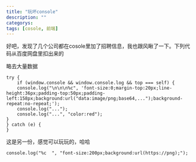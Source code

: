 ```yaml
---
title: "玩坏console"
description: ""
categorys: 
tags: [cosole, 前端]
---
```



好吧，发现了几个公司都在cosole里加了招聘信息，我也跟风瞅了一下。下列代码从百度网盘里扣出来的

略去大量数据

    try {
        if (window.console && window.console.log && top === self) {
        console.log("\n\n\n%c", 'font-size:0;margin-top:20px;line-height:36px;padding-top:50px;padding-left:158px;background:url("data:image/png;base64,...");background-repeat:no-repeat;');
        console.log("...");
        console.log("...", "color:red");
    }
    } catch (e) {
    }

这是另一份，感觉可以玩玩的，哈哈

    console.log("%c  ", "font-size:200px;background:url(https://png);");
